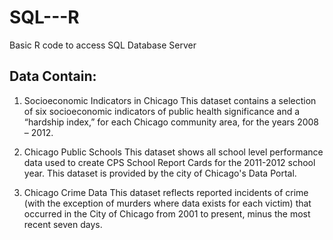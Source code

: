 # SQL---R
Basic R code to access SQL Database Server 

## Data Contain:
1. Socioeconomic Indicators in Chicago
This dataset contains a selection of six socioeconomic indicators of public health significance and a “hardship index,” for each Chicago community area, for the years 2008 – 2012.

2. Chicago Public Schools
This dataset shows all school level performance data used to create CPS School Report Cards for the 2011-2012 school year. This dataset is provided by the city of Chicago's Data Portal.

3. Chicago Crime Data
This dataset reflects reported incidents of crime (with the exception of murders where data exists for each victim) that occurred in the City of Chicago from 2001 to present, minus the most recent seven days.
